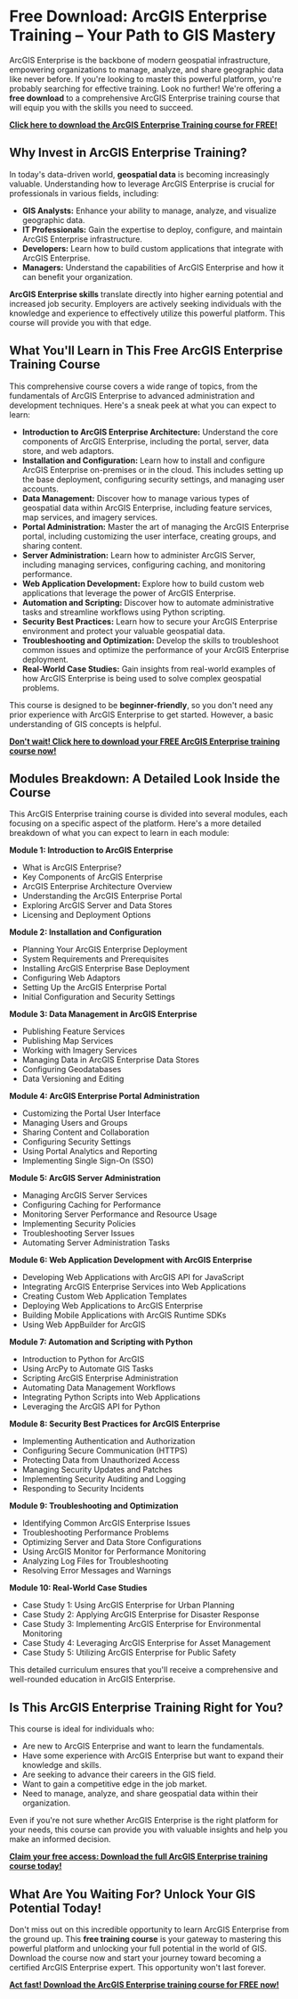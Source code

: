 # Free Download: ArcGIS Enterprise Training – Your Path to GIS Mastery

ArcGIS Enterprise is the backbone of modern geospatial infrastructure, empowering organizations to manage, analyze, and share geographic data like never before. If you're looking to master this powerful platform, you're probably searching for effective training. Look no further! We're offering a **free download** to a comprehensive ArcGIS Enterprise training course that will equip you with the skills you need to succeed.

[**Click here to download the ArcGIS Enterprise Training course for FREE!**](https://udemywork.com/arcgis-enterprise-training)

## Why Invest in ArcGIS Enterprise Training?

In today's data-driven world, **geospatial data** is becoming increasingly valuable. Understanding how to leverage ArcGIS Enterprise is crucial for professionals in various fields, including:

*   **GIS Analysts:** Enhance your ability to manage, analyze, and visualize geographic data.
*   **IT Professionals:** Gain the expertise to deploy, configure, and maintain ArcGIS Enterprise infrastructure.
*   **Developers:** Learn how to build custom applications that integrate with ArcGIS Enterprise.
*   **Managers:** Understand the capabilities of ArcGIS Enterprise and how it can benefit your organization.

**ArcGIS Enterprise skills** translate directly into higher earning potential and increased job security. Employers are actively seeking individuals with the knowledge and experience to effectively utilize this powerful platform. This course will provide you with that edge.

## What You'll Learn in This Free ArcGIS Enterprise Training Course

This comprehensive course covers a wide range of topics, from the fundamentals of ArcGIS Enterprise to advanced administration and development techniques. Here's a sneak peek at what you can expect to learn:

*   **Introduction to ArcGIS Enterprise Architecture:** Understand the core components of ArcGIS Enterprise, including the portal, server, data store, and web adaptors.
*   **Installation and Configuration:** Learn how to install and configure ArcGIS Enterprise on-premises or in the cloud. This includes setting up the base deployment, configuring security settings, and managing user accounts.
*   **Data Management:** Discover how to manage various types of geospatial data within ArcGIS Enterprise, including feature services, map services, and imagery services.
*   **Portal Administration:** Master the art of managing the ArcGIS Enterprise portal, including customizing the user interface, creating groups, and sharing content.
*   **Server Administration:** Learn how to administer ArcGIS Server, including managing services, configuring caching, and monitoring performance.
*   **Web Application Development:** Explore how to build custom web applications that leverage the power of ArcGIS Enterprise.
*   **Automation and Scripting:** Discover how to automate administrative tasks and streamline workflows using Python scripting.
*   **Security Best Practices:** Learn how to secure your ArcGIS Enterprise environment and protect your valuable geospatial data.
*   **Troubleshooting and Optimization:** Develop the skills to troubleshoot common issues and optimize the performance of your ArcGIS Enterprise deployment.
*   **Real-World Case Studies:** Gain insights from real-world examples of how ArcGIS Enterprise is being used to solve complex geospatial problems.

This course is designed to be **beginner-friendly**, so you don't need any prior experience with ArcGIS Enterprise to get started. However, a basic understanding of GIS concepts is helpful.

[**Don't wait! Click here to download your FREE ArcGIS Enterprise training course now!**](https://udemywork.com/arcgis-enterprise-training)

## Modules Breakdown: A Detailed Look Inside the Course

This ArcGIS Enterprise training course is divided into several modules, each focusing on a specific aspect of the platform. Here's a more detailed breakdown of what you can expect to learn in each module:

**Module 1: Introduction to ArcGIS Enterprise**

*   What is ArcGIS Enterprise?
*   Key Components of ArcGIS Enterprise
*   ArcGIS Enterprise Architecture Overview
*   Understanding the ArcGIS Enterprise Portal
*   Exploring ArcGIS Server and Data Stores
*   Licensing and Deployment Options

**Module 2: Installation and Configuration**

*   Planning Your ArcGIS Enterprise Deployment
*   System Requirements and Prerequisites
*   Installing ArcGIS Enterprise Base Deployment
*   Configuring Web Adaptors
*   Setting Up the ArcGIS Enterprise Portal
*   Initial Configuration and Security Settings

**Module 3: Data Management in ArcGIS Enterprise**

*   Publishing Feature Services
*   Publishing Map Services
*   Working with Imagery Services
*   Managing Data in ArcGIS Enterprise Data Stores
*   Configuring Geodatabases
*   Data Versioning and Editing

**Module 4: ArcGIS Enterprise Portal Administration**

*   Customizing the Portal User Interface
*   Managing Users and Groups
*   Sharing Content and Collaboration
*   Configuring Security Settings
*   Using Portal Analytics and Reporting
*   Implementing Single Sign-On (SSO)

**Module 5: ArcGIS Server Administration**

*   Managing ArcGIS Server Services
*   Configuring Caching for Performance
*   Monitoring Server Performance and Resource Usage
*   Implementing Security Policies
*   Troubleshooting Server Issues
*   Automating Server Administration Tasks

**Module 6: Web Application Development with ArcGIS Enterprise**

*   Developing Web Applications with ArcGIS API for JavaScript
*   Integrating ArcGIS Enterprise Services into Web Applications
*   Creating Custom Web Application Templates
*   Deploying Web Applications to ArcGIS Enterprise
*   Building Mobile Applications with ArcGIS Runtime SDKs
*   Using Web AppBuilder for ArcGIS

**Module 7: Automation and Scripting with Python**

*   Introduction to Python for ArcGIS
*   Using ArcPy to Automate GIS Tasks
*   Scripting ArcGIS Enterprise Administration
*   Automating Data Management Workflows
*   Integrating Python Scripts into Web Applications
*   Leveraging the ArcGIS API for Python

**Module 8: Security Best Practices for ArcGIS Enterprise**

*   Implementing Authentication and Authorization
*   Configuring Secure Communication (HTTPS)
*   Protecting Data from Unauthorized Access
*   Managing Security Updates and Patches
*   Implementing Security Auditing and Logging
*   Responding to Security Incidents

**Module 9: Troubleshooting and Optimization**

*   Identifying Common ArcGIS Enterprise Issues
*   Troubleshooting Performance Problems
*   Optimizing Server and Data Store Configurations
*   Using ArcGIS Monitor for Performance Monitoring
*   Analyzing Log Files for Troubleshooting
*   Resolving Error Messages and Warnings

**Module 10: Real-World Case Studies**

*   Case Study 1: Using ArcGIS Enterprise for Urban Planning
*   Case Study 2: Applying ArcGIS Enterprise for Disaster Response
*   Case Study 3: Implementing ArcGIS Enterprise for Environmental Monitoring
*   Case Study 4: Leveraging ArcGIS Enterprise for Asset Management
*   Case Study 5: Utilizing ArcGIS Enterprise for Public Safety

This detailed curriculum ensures that you'll receive a comprehensive and well-rounded education in ArcGIS Enterprise.

## Is This ArcGIS Enterprise Training Right for You?

This course is ideal for individuals who:

*   Are new to ArcGIS Enterprise and want to learn the fundamentals.
*   Have some experience with ArcGIS Enterprise but want to expand their knowledge and skills.
*   Are seeking to advance their careers in the GIS field.
*   Want to gain a competitive edge in the job market.
*   Need to manage, analyze, and share geospatial data within their organization.

Even if you're not sure whether ArcGIS Enterprise is the right platform for your needs, this course can provide you with valuable insights and help you make an informed decision.

[**Claim your free access: Download the full ArcGIS Enterprise training course today!**](https://udemywork.com/arcgis-enterprise-training)

## What Are You Waiting For? Unlock Your GIS Potential Today!

Don't miss out on this incredible opportunity to learn ArcGIS Enterprise from the ground up. This **free training course** is your gateway to mastering this powerful platform and unlocking your full potential in the world of GIS. Download the course now and start your journey toward becoming a certified ArcGIS Enterprise expert. This opportunity won't last forever.

[**Act fast! Download the ArcGIS Enterprise training course for FREE now!**](https://udemywork.com/arcgis-enterprise-training)

